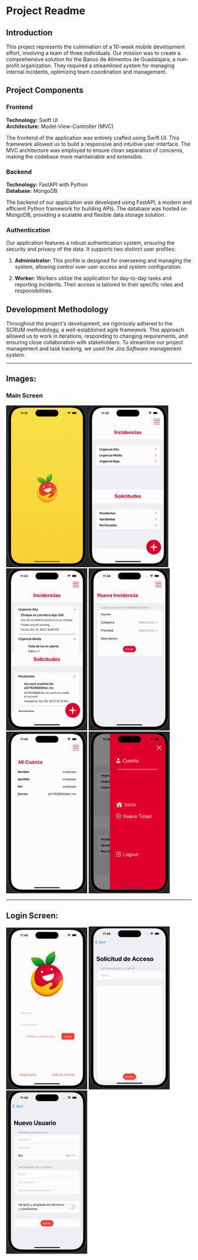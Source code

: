 # Project Readme

## Introduction

This project represents the culmination of a 10-week mobile development effort, involving a team of three individuals. Our mission was to create a comprehensive solution for the Banco de Alimentos de Guadalajara, a non-profit organization. They required a streamlined system for managing internal incidents, optimizing team coordination and management.

## Project Components

### Frontend

**Technology:** Swift UI  
**Architecture:** Model-View-Controller (MVC)

The frontend of the application was entirely crafted using Swift UI. This framework allowed us to build a responsive and intuitive user interface. The MVC architecture was employed to ensure clean separation of concerns, making the codebase more maintainable and extensible.

### Backend

**Technology:** FastAPI with Python  
**Database:** MongoDB

The backend of our application was developed using FastAPI, a modern and efficient Python framework for building APIs. The database was hosted on MongoDB, providing a scalable and flexible data storage solution.

### Authentication

Our application features a robust authentication system, ensuring the security and privacy of the data. It supports two distinct user profiles:

1. **Administrator:** This profile is designed for overseeing and managing the system, allowing control over user access and system configuration.

2. **Worker:** Workers utilize the application for day-to-day tasks and reporting incidents. Their access is tailored to their specific roles and responsibilities.

## Development Methodology

Throughout the project's development, we rigorously adhered to the SCRUM methodology, a well-established agile framework. This approach allowed us to work in iterations, responding to changing requirements, and ensuring close collaboration with stakeholders. To streamline our project management and task tracking, we used the *Jira Software* management system.

--- 

## Images:

### Main Screen
<img src="img/img1.png" width="220"><img src="img/img2.png" width="220"><img src="img/img3.png" width="220">
<img src="img/img4.png" width="220">
<img src="img/img5.png" width="220">
<img src="img/img6.png" width="220">

---
## Login Screen:
<img src="img/img7.png" width="220">
<img src="img/img8.png" width="220">
<img src="img/img9.png" width="220">